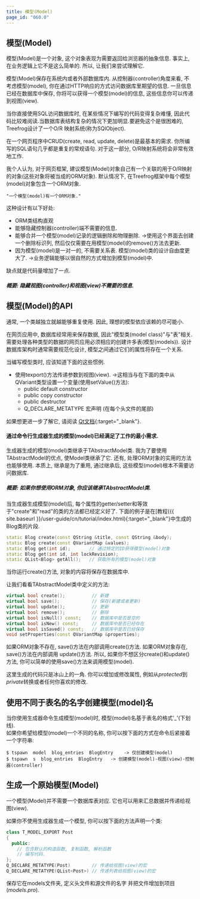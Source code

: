 ```yaml
---
title: 模型(Model)
page_id: "060.0"
---
```


## 模型(Model)

模型(Model)是一个对象, 这个对象表现为需要返回给浏览器的抽象信息. 事实上, 在业务逻辑上它不是这么简单的. 所以, 让我们来尝试理解它.

模型(Model)保存在系统内或者外部数据库内. 从控制器(controller)角度来看, 不考虑模型(model), 你在通过HTTP响应的方式访问数据库里期望的信息. 一旦信息已经在数据库中保存, 你将可以获得一个模型(model)的信息, 这些信息你可以传递到视图(view).

当你直接使用SQL访问数据库时, 在某些情况下编写的代码变得复杂难懂, 因此代码比较难阅读.当数据库表结构复杂的情况下更加明显.要避免这个是很困难的, Treefrog设计了一个O/R 映射系统(称为SQlObject).

在一个网页程序中CRUD(create, read, update, delete)是最基本的需求. 你所编写的SQL语句几乎都是重复的常规语句. 对于这一部分, O/R映射系统将会非常有效地工作.

我个人认为, 对于网页框架, 建议模型(Model)对象自己有一个关联的用于O/R映射的对象(这些对象将被当成的ORM对象). 默认情况下, 在Treefrog框架中每个模型(model)对象包含一个ORM对象.

    "一个模型(model)有一个ORM对象."
	
这种设计有以下好处:

* ORM类结构直观
* 能够隐藏控制器(controller)端不需要的信息.
* 能够合并一个模型(model)记录的逻辑删除和物理删除.
  ->使用这个界面去创建一个删除标识列, 然后仅仅需要在用模型(model)的remove()方法去更新.
* 因为模型(model)是一对一的, 不需要关系表. 模型(model)类的设计自由度更大了. 
  ->业务逻辑能够以很自然的方式增加到模型(model)中.

缺点就是代码量增加了一点.

##### 概要: 隐藏视图(controller)和视图(view)不需要的信息.

## 模型(Model)的API

通常, 一个类越独立就越能够重复使用. 因此, 理想的模型依应该赖的尽可能小.

在网页应用中, 数据库经常用来保存数据, 因此"模型类(model class)"与"表"相关. 需要处理各种类型的数据的网页应用必须相应的创建许多表(模型(models)). 设计数据库架构时通常需要规范化设计, 模型之间通过它们的属性将存在一个关系.

当编写模型类时, 应该知道下面的这些惯例.

* 使用texport()方法传递参数到视图(view).
    ->这相当与在下面的类中从QVariant类型设置一个变量(使用setValue()方法):
    - public default constructor
    - public copy constructor 
    - public destructor
    - Q_DECLARE_METATYPE 宏声明 (在每个头文件的尾部)

如果想更进一步了解它, 请阅读 [Qt文档](https://doc.qt.io/qt-6/qmetatype.html){:target="_blank"}.

#### 通过命令行生成器生成的模型(model)已经满足了工作的最小需求.

生成器生成的模型(model)类继承于TAbstractModel类. 我为了要使用TAbstractModel的优点, 使Model类继承了它. 还有, 处理ORM对象的实用的方法也能够使用. 本质上, 继承是为了重用, 通过继承后, 这些模型(model)根本不需要访问数据库.

##### 概要: 如果你想使用ORM对象, 你应该继承TAbstractModel类.

当生成器生成模型(model)后, 每个属性的getter/setter和等效于"create"和"read"的类的方法都已经定义好了. 下面的例子是在[教程({{ site.baseurl }}/user-guide/cn/tutorial/index.html){:target="_blank"}中生成的Blog类的片段.

```c++
static Blog create(const QString &title, const QString &body);
static Blog create(const QVariantMap &values);
static Blog get(int id);       // 通过特定的ID获得模型(model)对象
static Blog get(int id, int lockRevision); 
static QList<Blog> getAll();   // 获取所有的模型(model)对象
```

当你运行create()方法, 对象的内容将保存在数据库中.

让我们看看TAbstractModel类中定义的方法:

```c++
virtual bool create();          // 新建
virtual bool save();            // 保存(新建或者更新)
virtual bool update();          // 更新
virtual bool remove();          // 删除
virtual bool isNull() const;    // 数据库中是否是空的
virtual bool isNew() const;     // 数据库中是否已经存在
virtual bool isSaved() const;   // 数据库中是否已经保存
void setProperties(const QVariantMap &properties);
```

如果ORM对象不存在, save()方法在内部调用create()方法. 如果ORM对象存在, save()方法在内部调用 update()方法. 所以, 如果你不想区分create()和update()方法, 你可以简单的使用save()方法来调用模型(model).

这里生成的代码只是冰山上的一角. 你可以增加或修改属性, 例如从*protected*到*private*转换或者任何你喜欢的修改.

## 使用不同于表名的名字创建模型(model)名

当你使用生成器命令生成模型(model)时, 模型(model)名基于表名的格式'_'(下划线).<br>
如果你希望给模型(model)一个不同的名称, 你可以按下面的方式在命令后紧接着一个字符串:

```
$ tspawn  model  blog_entries  BlogEntry    -> 仅创建模型(model)
$ tspawn  s  blog_entries  BlogEntry   -> 创建模型(model)-视图(view)-控制器(controller)
```

## 生成一个原始模型(Model)

一个模型(Model)并不需要一个数据库表对应. 它也可以用来汇总数据并传递给视图(view).

如果你不使用生成器生成一个模型, 你可以按下面的方法声明一个类:

```c++
class T_MODEL_EXPORT Post
{
  public:
    // 包含默认的构造函数, 复制函数, 解析函数
    // 编写代码.
};
Q_DECLARE_METATYPE(Post)        // 传递给视图(view)的宏
Q_DECLARE_METATYPE(QList<Post>) // 传递列表给视图(view)的宏
```
保存它在models文件夹, 定义头文件和源文件的名字 并把文件增加到项目(*models.pro*). 